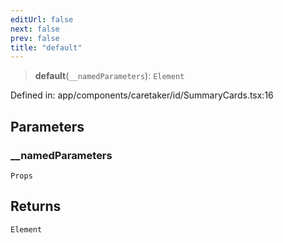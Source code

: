 ```yaml
---
editUrl: false
next: false
prev: false
title: "default"
---
```


> **default**(`__namedParameters`): `Element`

Defined in: app/components/caretaker/id/SummaryCards.tsx:16

## Parameters

### \_\_namedParameters

`Props`

## Returns

`Element`

